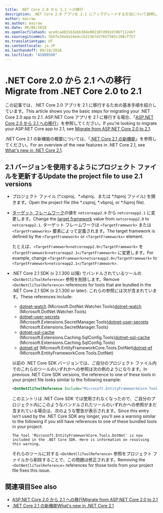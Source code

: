 ```yaml
---
title: .NET Core 2.0 から 2.1 への移行
description: .NET Core 2.0 アプリを 2.1 にアップグレードする方法について説明します。
author: mairaw
ms.author: mairaw
ms.date: 08/06/2018
ms.openlocfilehash: ace0ca403163ebb304e002107d992d7d6f1124bf
ms.sourcegitcommit: 5bbfe34a9a14e4ccb22367e57b57585c208cf757
ms.translationtype: HT
ms.contentlocale: ja-JP
ms.lasthandoff: 09/18/2018
ms.locfileid: "45989590"
---
```

# <a name="migrate-from-net-core-20-to-21"></a><span data-ttu-id="537e5-103">.NET Core 2.0 から 2.1 への移行</span><span class="sxs-lookup"><span data-stu-id="537e5-103">Migrate from .NET Core 2.0 to 2.1</span></span>

<span data-ttu-id="537e5-104">この記事では、.NET Core 2.0 アプリを 2.1 に移行するための基本手順を紹介しています。</span><span class="sxs-lookup"><span data-stu-id="537e5-104">This article shows you the basic steps for migrating your .NET Core 2.0 app to 2.1.</span></span> <span data-ttu-id="537e5-105">ASP.NET Core アプリを 2.1 に移行する場合、「[ASP.NET Core 2.0 から 2.1 への移行](/aspnet/core/migration/20_21)」を参照してください。</span><span class="sxs-lookup"><span data-stu-id="537e5-105">If you're looking to migrate your ASP.NET Core app to 2.1, see [Migrate from ASP.NET Core 2.0 to 2.1](/aspnet/core/migration/20_21).</span></span>

<span data-ttu-id="537e5-106">.NET Core 2.1 の新機能の概要については、「[.NET Core 2.1 の新機能](../whats-new/dotnet-core-2-1.md)」を参照してください。</span><span class="sxs-lookup"><span data-stu-id="537e5-106">For an overview of the new features in .NET Core 2.1, see [What's new in .NET Core 2.1](../whats-new/dotnet-core-2-1.md).</span></span>

## <a name="update-the-project-file-to-use-21-versions"></a><span data-ttu-id="537e5-107">2.1 バージョンを使用するようにプロジェクト ファイルを更新する</span><span class="sxs-lookup"><span data-stu-id="537e5-107">Update the project file to use 2.1 versions</span></span>

* <span data-ttu-id="537e5-108">プロジェクト ファイル (\*.csproj、\*.vbproj、または \*.fsproj ファイル) を開きます。</span><span class="sxs-lookup"><span data-stu-id="537e5-108">Open the project file (the \*.csproj, \*.vbproj, or \*.fsproj file).</span></span>

* <span data-ttu-id="537e5-109">[ターゲット フレームワーク](../../standard/frameworks.md)の値を `netcoreapp2.0` から `netcoreapp2.1` に変更します。</span><span class="sxs-lookup"><span data-stu-id="537e5-109">Change the [target framework](../../standard/frameworks.md) value from `netcoreapp2.0` to `netcoreapp2.1`.</span></span> <span data-ttu-id="537e5-110">ターゲット フレームワークは `<TargetFramework>` または `<TargetFrameworks>` 要素によって定義されます。</span><span class="sxs-lookup"><span data-stu-id="537e5-110">The target framework is defined by the `<TargetFramework>` or `<TargetFrameworks>` element.</span></span>

  <span data-ttu-id="537e5-111">たとえば、`<TargetFramework>netcoreapp2.0</TargetFramework>` を `<TargetFramework>netcoreapp2.1</TargetFramework>` に変更します。</span><span class="sxs-lookup"><span data-stu-id="537e5-111">For example, change `<TargetFramework>netcoreapp2.0</TargetFramework>` to `<TargetFramework>netcoreapp2.1</TargetFramework>`.</span></span>

* <span data-ttu-id="537e5-112">.NET Core 2.1 SDK (v 2.1.300 以降) でバンドルされているツールの `<DotNetCliToolReference>` 参照を削除します。</span><span class="sxs-lookup"><span data-stu-id="537e5-112">Remove `<DotNetCliToolReference>` references for tools that are bundled in the .NET Core 2.1 SDK (v 2.1.300 or later).</span></span> <span data-ttu-id="537e5-113">これらの参照には次が含まれています。</span><span class="sxs-lookup"><span data-stu-id="537e5-113">These references include:</span></span>

  * <span data-ttu-id="537e5-114">[dotnet-watch](https://github.com/aspnet/DotNetTools/blob/master/src/dotnet-watch/README.md) (Microsoft.DotNet.Watcher.Tools)</span><span class="sxs-lookup"><span data-stu-id="537e5-114">[dotnet-watch](https://github.com/aspnet/DotNetTools/blob/master/src/dotnet-watch/README.md) (Microsoft.DotNet.Watcher.Tools)</span></span>
  * <span data-ttu-id="537e5-115">[dotnet-user-secrets](https://github.com/aspnet/DotNetTools/blob/master/src/dotnet-user-secrets/README.md) (Microsoft.Extensions.SecretManager.Tools)</span><span class="sxs-lookup"><span data-stu-id="537e5-115">[dotnet-user-secrets](https://github.com/aspnet/DotNetTools/blob/master/src/dotnet-user-secrets/README.md) (Microsoft.Extensions.SecretManager.Tools)</span></span>
  * <span data-ttu-id="537e5-116">[dotnet-sql-cache](https://github.com/aspnet/DotNetTools/blob/master/src/dotnet-sql-cache/README.md) (Microsoft.Extensions.Caching.SqlConfig.Tools)</span><span class="sxs-lookup"><span data-stu-id="537e5-116">[dotnet-sql-cache](https://github.com/aspnet/DotNetTools/blob/master/src/dotnet-sql-cache/README.md) (Microsoft.Extensions.Caching.SqlConfig.Tools)</span></span>
  * <span data-ttu-id="537e5-117">[dotnet-ef](/ef/core/miscellaneous/cli/dotnet) (Microsoft.EntityFrameworkCore.Tools.DotNet)</span><span class="sxs-lookup"><span data-stu-id="537e5-117">[dotnet-ef](/ef/core/miscellaneous/cli/dotnet) (Microsoft.EntityFrameworkCore.Tools.DotNet)</span></span>
  
  <span data-ttu-id="537e5-118">以前の .NET Core SDK バージョンでは、ご自分のプロジェクト ファイル内でのこれらのツールのいずれかへの参照は次の例のようになります。</span><span class="sxs-lookup"><span data-stu-id="537e5-118">In previous .NET Core SDK versions, the reference to one of these tools in your project file looks similar to the following example:</span></span>

  ```xml
  <DotNetCliToolReference Include="Microsoft.EntityFrameworkCore.Tools.DotNet" Version="2.0.0" />
  ```

  <span data-ttu-id="537e5-119">このエントリは .NET Core SDK では使用されなくなったので、ご自分のプロジェクト内にこのようなバンドルされたツールのいずれかへの参照がまだ含まれている場合は、次のような警告が表示されます。</span><span class="sxs-lookup"><span data-stu-id="537e5-119">Since this entry isn't used by the .NET Core SDK any longer, you'll see a warning similar to the following if you still have references to one of these bundled tools in your project:</span></span>
  
  `The tool 'Microsoft.EntityFrameworkCore.Tools.DotNet' is now included in the .NET Core SDK. Here is information on resolving this warning.`
  
  <span data-ttu-id="537e5-120">それらのツールに対する `<DotNetCliToolReference>` 参照をプロジェクト ファイルから削除することで、この問題は修正されます。</span><span class="sxs-lookup"><span data-stu-id="537e5-120">Removing the `<DotNetCliToolReference>` references for those tools from your project file fixes this issue.</span></span>

## <a name="see-also"></a><span data-ttu-id="537e5-121">関連項目</span><span class="sxs-lookup"><span data-stu-id="537e5-121">See also</span></span>

* [<span data-ttu-id="537e5-122">ASP.NET Core 2.0 から 2.1 への移行</span><span class="sxs-lookup"><span data-stu-id="537e5-122">Migrate from ASP.NET Core 2.0 to 2.1</span></span>](/aspnet/core/migration/20_21)  
* [<span data-ttu-id="537e5-123">.NET Core 2.1 の新機能</span><span class="sxs-lookup"><span data-stu-id="537e5-123">What's new in .NET Core 2.1</span></span>](../whats-new/dotnet-core-2-1.md)  
